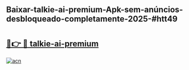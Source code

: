 ## Baixar-talkie-ai-premium-Apk-sem-anúncios-desbloqueado-completamente-2025-#htt49

# <h2><a href="https://ainizakaria.my?title=talkie-ai-premium&ref=20M">🔗👉 🔴 talkie-ai-premium</a></h2>

[![acn](https://github.com/user-attachments/assets/0f9c940e-d8b0-45ae-aac7-cd30a18b3e1c)](https://ainizakaria.my?title=talkie-ai-premium&ref=20M)

